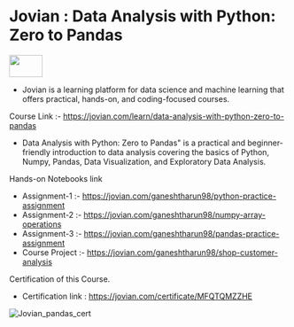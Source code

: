 # Jovian : Data Analysis with Python: Zero to Pandas


[<img src="https://jovian.com/jovian_logo.svg" width="60" height="40" />](https://jovian.com/)

- Jovian is a learning platform for data science and machine learning that offers practical, hands-on, and coding-focused courses.

Course Link :- https://jovian.com/learn/data-analysis-with-python-zero-to-pandas

- Data Analysis with Python: Zero to Pandas" is a practical and beginner-friendly introduction to data analysis covering the basics of Python, Numpy, Pandas, Data Visualization, and Exploratory Data Analysis.

Hands-on Notebooks link

- Assignment-1   :- https://jovian.com/ganeshtharun98/python-practice-assignment
- Assignment-2   :- https://jovian.com/ganeshtharun98/numpy-array-operations
- Assignment-3   :- https://jovian.com/ganeshtharun98/pandas-practice-assignment
- Course Project :- https://jovian.com/ganeshtharun98/shop-customer-analysis


Certification of this Course.

- Certification link : https://jovian.com/certificate/MFQTQMZZHE

![Jovian_pandas_cert](https://user-images.githubusercontent.com/72075661/235444845-613c4e81-24cb-46f3-a5c7-275d7f50cf02.jpg)
